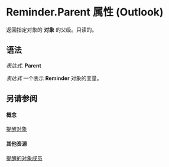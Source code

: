 
# Reminder.Parent 属性 (Outlook)

返回指定对象的 **对象** 的父级。只读的。


## 语法

 _表达式_. **Parent**

 _表达式_ 一个表示 **Reminder** 对象的变量。


## 另请参阅


#### 概念


[提醒对象](b7364e48-51bc-b360-2154-e85e7779ece4.md)
#### 其他资源


[提醒的对象成员](2dc26aef-9636-4761-4d79-4571bb7c9726.md)